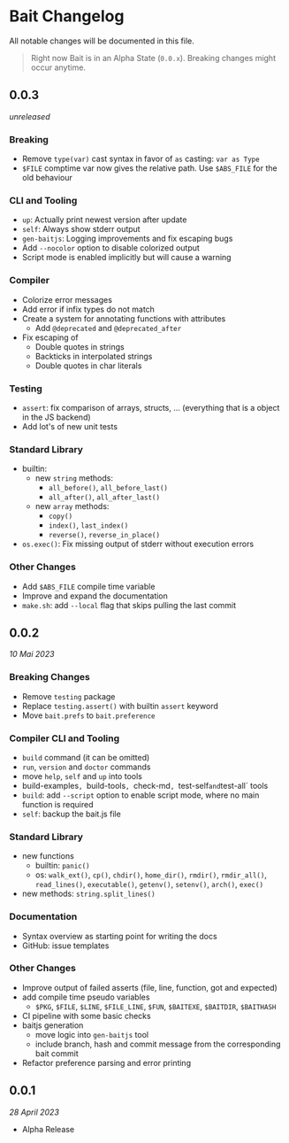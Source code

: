 # Bait Changelog
All notable changes will be documented in this file.

> Right now Bait is in an Alpha State (`0.0.x`). Breaking changes might occur anytime.


## 0.0.3
_unreleased_

### Breaking
- Remove `type(var)` cast syntax in favor of `as` casting: `var as Type`
- `$FILE` comptime var now gives the relative path. Use `$ABS_FILE` for the old behaviour

### CLI and Tooling
- `up`: Actually print newest version after update
- `self`: Always show stderr output
- `gen-baitjs`: Logging improvements and fix escaping bugs
- Add `--nocolor` option to disable colorized output
- Script mode is enabled implicitly but will cause a warning

### Compiler
- Colorize error messages
- Add error if infix types do not match
- Create a system for annotating functions with attributes
  - Add `@deprecated` and `@deprecated_after`
- Fix escaping of
  - Double quotes in strings
  - Backticks in interpolated strings
  - Double quotes in char literals

### Testing
- `assert`: fix comparison of arrays, structs, ... (everything that is a object in the JS backend)
- Add lot's of new unit tests

### Standard Library
- builtin:
  - new `string` methods:
    - `all_before()`, `all_before_last()`
    - `all_after()`, `all_after_last()`
  - new `array` methods:
    - `copy()`
    - `index()`, `last_index()`
    - `reverse()`, `reverse_in_place()`
- `os.exec()`: Fix missing output of stderr without execution errors

### Other Changes
- Add `$ABS_FILE` compile time variable
- Improve and expand the documentation
- `make.sh`: add `--local` flag that skips pulling the last commit


## 0.0.2
_10 Mai 2023_

### Breaking Changes
- Remove `testing` package
- Replace `testing.assert()` with builtin `assert` keyword
- Move `bait.prefs` to `bait.preference`

### Compiler CLI and Tooling
- `build` command (it can be omitted)
- `run`, `version` and `doctor` commands
- move `help`, `self` and `up` into tools
- build-examples`, `build-tools`, `check-md`, `test-self` and `test-all` tools
- `build`: add `--script` option to enable script mode, where no main function is required
- `self`: backup the bait.js file

### Standard Library
- new functions
  - builtin: `panic()`
  - os: `walk_ext()`, `cp()`, `chdir()`, `home_dir()`, `rmdir()`,
    `rmdir_all()`, `read_lines()`, `executable()`, `getenv()`, `setenv()`,
    `arch()`, `exec()`
- new methods: `string.split_lines()`

### Documentation
- Syntax overview as starting point for writing the docs
- GitHub: issue templates

### Other Changes
- Improve output of failed asserts (file, line, function, got and expected)
- add compile time pseudo variables
  - `$PKG`, `$FILE`, `$LINE`, `$FILE_LINE`, `$FUN`, `$BAITEXE`, `$BAITDIR`, `$BAITHASH`
- CI pipeline with some basic checks
- baitjs generation
  - move logic into `gen-baitjs` tool
  - include branch, hash and commit message from the corresponding bait commit
- Refactor preference parsing and error printing


## 0.0.1
_28 April 2023_

- Alpha Release
